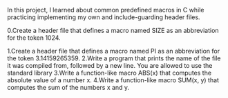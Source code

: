 In this project, I learned about common predefined macros in C while practicing implementing my own and include-guarding header files.

0.Create a header file that defines a macro named SIZE as an abbreviation for the token 1024.

1.Create a header file that defines a macro named PI as an abbreviation for the token 3.14159265359.
2.Write a program that prints the name of the file it was compiled from, followed by a new line.
You are allowed to use the standard library
3.Write a function-like macro ABS(x) that computes the absolute value of a number x.
4.Write a function-like macro SUM(x, y) that computes the sum of the numbers x and y.

